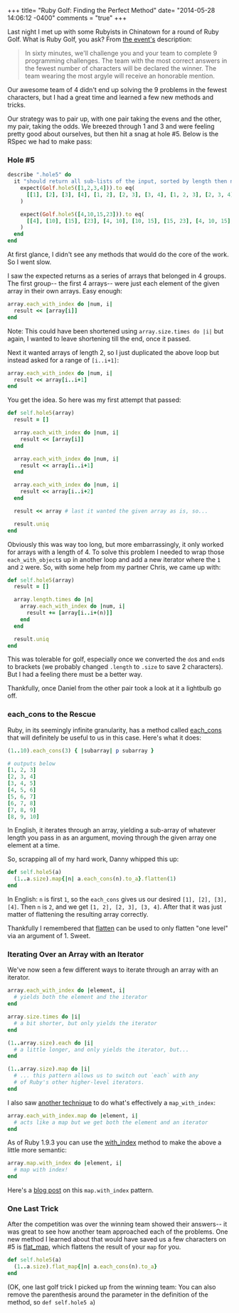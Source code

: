 +++
title= "Ruby Golf: Finding the Perfect Method"
date= "2014-05-28 14:06:12 -0400"
comments = "true"
+++

Last night I met up with some Rubyists in Chinatown for a round of Ruby Golf. What is Ruby Golf, you ask? From [the event's](http://www.meetup.com/Ruby-Fight-Club/events/183123092/) description: 

>In sixty minutes, we'll challenge you and your team to complete 9 programming challenges. The team with the most correct answers in the fewest number of characters will be declared the winner. The team wearing the most argyle will receive an honorable mention.

Our awesome team of 4 didn't end up solving the 9 problems in the fewest characters, but I had a great time and learned a few new methods and tricks. 

<!-- more -->

Our strategy was to pair up, with one pair taking the evens and the other, my pair, taking the odds. We breezed through 1 and 3 and were feeling pretty good about ourselves, but then hit a snag at hole #5. Below is the RSpec we had to make pass:

### Hole #5

```ruby
describe ".hole5" do
  it "should return all sub-lists of the input, sorted by length then numerically" do
    expect(Golf.hole5([1,2,3,4])).to eq(
      [[1], [2], [3], [4], [1, 2], [2, 3], [3, 4], [1, 2, 3], [2, 3, 4], [1, 2, 3, 4]]
    )

    expect(Golf.hole5([4,10,15,23])).to eq(
      [[4], [10], [15], [23], [4, 10], [10, 15], [15, 23], [4, 10, 15], [10, 15, 23], [4, 10, 15, 23]]
    )
  end
end
```

At first glance, I didn't see any methods that would do the core of the work. So I went slow. 

I saw the expected returns as a series of arrays that belonged in 4 groups. The first group-- the first 4 arrays-- were just each element of the given array in their own arrays. Easy enough: 

```ruby
array.each_with_index do |num, i|
  result << [array[i]]
end
```

Note: This could have been shortened using `array.size.times do |i|` but again, I wanted to leave shortening till the end, once it passed. 

Next it wanted arrays of length 2, so I just duplicated the above loop but instead asked for a range of `[i..i+1]`:

```ruby
array.each_with_index do |num, i|
  result << array[i..i+1]
end  
```

You get the idea. So here was my first attempt that passed:

```ruby
def self.hole5(array)
  result = []

  array.each_with_index do |num, i|
    result << [array[i]]
  end

  array.each_with_index do |num, i|
    result << array[i..i+1]
  end  

  array.each_with_index do |num, i|
    result << array[i..i+2]
  end

  result << array # last it wanted the given array as is, so...

  result.uniq
end
```

Obviously this was way too long, but more embarrassingly, it only worked for arrays with a length of 4. To solve this problem I needed to wrap those `each_with_object`s up in another loop and add a new iterator where the `1` and `2` were. So, with some help from my partner Chris, we came up with: 

```ruby
def self.hole5(array)
  result = []

  array.length.times do |n|
    array.each_with_index do |num, i|
      result += [array[i..i+(n)]]
    end  
  end

  result.uniq
end
```

This was tolerable for golf, especially once we converted the `do`s and `end`s to brackets (we probably changed `.length` to `.size` to save 2 characters). But I had a feeling there must be a better way. 

Thankfully, once Daniel from the other pair took a look at it a lightbulb go off. 

### each_cons to the Rescue

Ruby, in its seemingly infinite granularity, has a method called [each_cons](http://www.ruby-doc.org/core-2.1.1/Enumerable.html#method-i-each_cons) that will definitely be useful to us in this case. Here's what it does: 

```ruby
(1..10).each_cons(3) { |subarray| p subarray }

# outputs below
[1, 2, 3]
[2, 3, 4]
[3, 4, 5]
[4, 5, 6]
[5, 6, 7]
[6, 7, 8]
[7, 8, 9]
[8, 9, 10]
```

In English, it iterates through an array, yielding a sub-array of whatever length you pass in as an argument, moving through the given array one element at a time. 

So, scrapping all of my hard work, Danny whipped this up: 

```ruby
def self.hole5(a)
  (1..a.size).map{|n| a.each_cons(n).to_a}.flatten(1)
end
```

In English: `n` is first `1`, so the `each_cons` gives us our desired `[1], [2], [3], [4]`. Then `n` is `2`, and we get `[1, 2], [2, 3], [3, 4]`. After that it was just matter of flattening the resulting array correctly. 

Thankfully I remembered that [flatten](http://ruby-doc.org/core-2.0/Array.html#method-i-flatten) can be used to only flatten "one level" via an argument of 1. Sweet. 

### Iterating Over an Array with an Iterator

We've now seen a few different ways to iterate through an array with an iterator. 

```ruby
array.each_with_index do |element, i|
  # yields both the element and the iterator
end  
```

```ruby
array.size.times do |i|
  # a bit shorter, but only yields the iterator
end
```

```ruby
(1..array.size).each do |i|
  # a little longer, and only yields the iterator, but... 
end
```

```ruby
(1..array.size).map do |i|
  # ... this pattern allows us to switch out `each` with any
  # of Ruby's other higher-level iterators.
end
```

I also saw [another technique](http://stackoverflow.com/questions/4697557/how-to-map-with-index-in-ruby) to do what's effectively a `map_with_index`:

```ruby
array.each_with_index.map do |element, i| 
  # acts like a map but we get both the element and an iterator
end
```

As of Ruby 1.9.3 you can use the [with_index](http://ruby-doc.org/core-1.9.3/Enumerator.html#method-i-with_index) method to make the above a little more semantic:

```ruby
array.map.with_index do |element, i| 
  # map with index! 
end
```

Here's a [blog post](http://alwayscoding.ca/momentos/2013/06/07/map-with-index/) on this `map.with_index` pattern. 

### One Last Trick

After the competition was over the winning team showed their answers-- it was great to see how another team approached each of the problems. One new method I learned about that would have saved us a few characters on #5 is [flat_map](http://www.ruby-doc.org/core-2.1.0/Enumerable.html#method-i-flat_map), which flattens the result of your `map` for you. 

```ruby
def self.hole5(a)
  (1..a.size).flat_map{|n| a.each_cons(n).to_a}
end
```

(OK, one last golf trick I picked up from the winning team: You can also remove the parenthesis around the parameter in the definition of the method, so `def self.hole5 a`)
